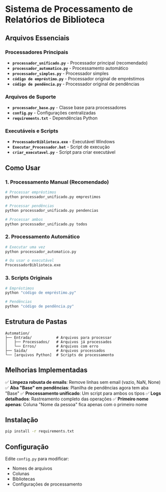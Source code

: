 # Sistema de Processamento de Relatórios de Biblioteca

## Arquivos Essenciais

### Processadores Principais
- **`processador_unificado.py`** - Processador principal (recomendado)
- **`processador_automatico.py`** - Processamento automático
- **`processador_simples.py`** - Processador simples
- **`código de empréstimo.py`** - Processador original de empréstimos
- **`código de pendência.py`** - Processador original de pendências

### Arquivos de Suporte
- **`processador_base.py`** - Classe base para processadores
- **`config.py`** - Configurações centralizadas
- **`requirements.txt`** - Dependências Python

### Executáveis e Scripts
- **`ProcessadorBiblioteca.exe`** - Executável Windows
- **`Executar_Processador.bat`** - Script de execução
- **`criar_executavel.py`** - Script para criar executável

## Como Usar

### 1. Processamento Manual (Recomendado)
```bash
# Processar empréstimos
python processador_unificado.py emprestimos

# Processar pendências
python processador_unificado.py pendencias

# Processar ambos
python processador_unificado.py todos
```

### 2. Processamento Automático
```bash
# Executar uma vez
python processador_automatico.py

# Ou usar o executável
ProcessadorBiblioteca.exe
```

### 3. Scripts Originais
```bash
# Empréstimos
python "código de empréstimo.py"

# Pendências
python "código de pendência.py"
```

## Estrutura de Pastas

```
Automation/
├── Entrada/           # Arquivos para processar
│   ├── Processados/   # Arquivos já processados
│   └── Erros/         # Arquivos com erro
├── Saida/             # Arquivos processados
└── [arquivos Python]  # Scripts de processamento
```

## Melhorias Implementadas

✅ **Limpeza robusta de emails**: Remove linhas sem email (vazio, NaN, None)
✅ **Aba "Base" em pendências**: Planilha de pendências agora tem aba "Base"
✅ **Processamento unificado**: Um script para ambos os tipos
✅ **Logs detalhados**: Rastreamento completo das operações
✅ **Primeiro nome apenas**: Coluna "Nome da pessoa" fica apenas com o primeiro nome

## Instalação

```bash
pip install -r requirements.txt
```

## Configuração

Edite `config.py` para modificar:
- Nomes de arquivos
- Colunas
- Bibliotecas
- Configurações de processamento 